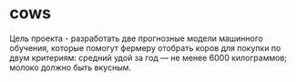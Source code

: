 # cows
Цель проекта - разработать две прогнозные модели машинного обучения, которые помогут фермеру отобрать коров для покупки по двум критериям:  средний удой за год — не менее 6000 килограммов; молоко должно быть вкусным.
